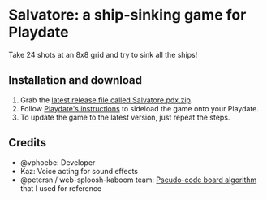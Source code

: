 # Salvatore: a ship-sinking game for Playdate

Take 24 shots at an 8x8 grid and try to sink all the ships! 

## Installation and download
1. Grab the [latest release file called Salvatore.pdx.zip](https://github.com/vphoebe/salvatore/releases/latest/download/Salvatore.pdx.zip).
2. Follow [Playdate's instructions](https://help.play.date/games/sideloading/) to sideload the game onto your Playdate.
3. To update the game to the latest version, just repeat the steps.

## Credits
- @vphoebe: Developer
- Kaz: Voice acting for sound effects
- @petersn / web-sploosh-kaboom team: [Pseudo-code board algorithm](https://github.com/petersn/web-sploosh-kaboom#board-generation-algorithm) that I used for reference